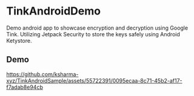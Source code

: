 # TinkAndroidDemo
Demo android app to showcase encryption and decryption using Google Tink. Utilizing Jetpack Security to store the keys safely using Android Ketystore. 

## Demo
https://github.com/ksharma-xyz/TinkAndroidSample/assets/55722391/0095ecaa-8c71-45b2-af17-f7adab8e94cb
